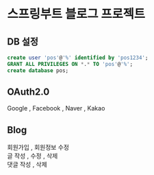 # 스프링부트 블로그 프로젝트

## DB 설정
```sql
create user 'pos'@'%' identified by 'pos1234';
GRANT ALL PRIVILEGES ON *.* TO 'pos'@'%';
create database pos;
```

## OAuth2.0
Google , Facebook , Naver , Kakao

## Blog
회원가입 , 회원정보 수정  
글 작성 , 수정 , 삭제  
댓글 작성 ,  삭제

